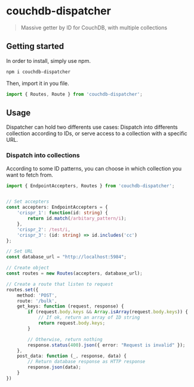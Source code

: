 # couchdb-dispatcher

> Massive getter by ID for CouchDB, with multiple collections

## Getting started

In order to install, simply use npm.

```bash
npm i couchdb-dispatcher
```

Then, import it in you file.

```ts
import { Routes, Route } from 'couchdb-dispatcher';
```

## Usage

Dispatcher can hold two differents use cases: Dispatch into differents collection according to IDs, or serve access to a collection with a specific URL.

### Dispatch into collections

According to some ID patterns, you can choose in which collection you want to fetch from.

```ts
import { EndpointAccepters, Routes } from 'couchdb-dispatcher';


// Set accepters
const accepters: EndpointAccepters = {
    'crispr_1': function(id: string) {
        return id.match(/arbitary_pattern/i);
    },
    'crispr_2': /test/i,
    'crispr_3': (id: string) => id.includes('cc')
};

// Set URL
const database_url = "http://localhost:5984";

// Create object
const routes = new Routes(accepters, database_url);

// Create a route that listen to request
routes.set({
    method: 'POST',
    route: '/bulk',
    get_keys: function (request, response) {
        if (request.body.keys && Array.isArray(request.body.keys)) {
            // If ok, return an array of ID string
            return request.body.keys;
        }

        // Otherwise, return nothing
        response.status(400).json({ error: "Request is invalid" });
    },
    post_data: function (_, response, data) {
        // Return database response as HTTP response
        response.json(data);
    }
})
```
